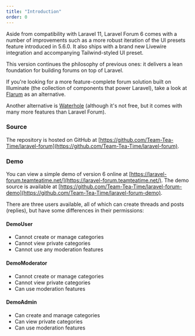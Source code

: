 ```yaml
---
title: "Introduction"
order: 0
---
```


Aside from compatibility with Laravel 11, Laravel Forum 6 comes with a number of improvements such as a more robust iteration of the UI presets feature introduced in 5.6.0. It also ships with a brand new Livewire integration and accompanying Tailwind-styled UI preset.

This version continues the philosophy of previous ones: it delivers a lean foundation for building forums on top of Laravel.

If you're looking for a more feature-complete forum solution built on Illuminate (the collection of components that power Laravel), take a look at [Flarum](http://flarum.org/) as an alternative.

Another alternative is [Waterhole](https://waterhole.dev/) (although it's not free, but it comes with many more features than Laravel Forum).

### Source

The repository is hosted on GitHub at [https://github.com/Team-Tea-Time/laravel-forum](https://github.com/Team-Tea-Time/laravel-forum).

### Demo

You can view a simple demo of version 6 online at [https://laravel-forum.teamteatime.net/](https://laravel-forum.teamteatime.net/). The demo source is available at [https://github.com/Team-Tea-Time/laravel-forum-demo](https://github.com/Team-Tea-Time/laravel-forum-demo).

There are three users available, all of which can create threads and posts (replies), but have some differences in their permissions:

#### DemoUser
+ Cannot create or manage categories
+ Cannot view private categories
+ Cannot use any moderation features

#### DemoModerator
+ Cannot create or manage categories
+ Cannot view private categories
+ Can use moderation features

#### DemoAdmin
+ Can create and manage categories
+ Can view private categories
+ Can use moderation features
